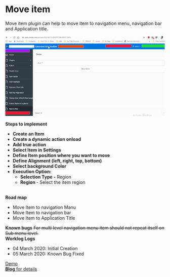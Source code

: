# Move item
Move item plugin can help to move item to navigation menu, navigation bar and Application title.

<img src="https://raw.githubusercontent.com/ashishtheapexian/move_item/master/preview.gif">


<b>Steps to implement</b>

<ul>
<li><b>Create an Item</b></li>
<li><b>Create a dynamic action onload</b></li>
<li><b>Add true action</b></li>
<li><b>Select Item in Settings</b></li>
<li><b>Define Item position where you want to move</b></li>
<li><b>Define Alignment (left, right, top, bottom)</b></li>
<li><b>Select background Color</b></li>
<li><b>Execution Option: </b>
      <ul><li><b>Selection Type -</b>  Region </li>
      <li><b>Region </b>- Select the item region</li>
      </ul></li>
</ul>
<br>
<b>Road map</b>
<ul>
  <li>Move Item to navigation Manu</li>
  <li>Move Item to navigation bar</li>
  <li>Move Item to Application Title</li>
</ul>
<b>Known bugs</b>
<strike>For multi level navigation menu item should not repeat itself on Sub menu level. </strike>
<br>
<b>Worklog Logs</b>
<ul>
  <li>04 March 2020: Initial Creation </li>
  <li>05 March 2020: Known Bug Fixed </li>
</ul>


<a href="https://apex.oracle.com/pls/apex/f?p=93690:9:715744643044433:::::">Demo</a>
<br>
<a href="https://www.ashishashish.com"><b>Blog</b> for details</a>
